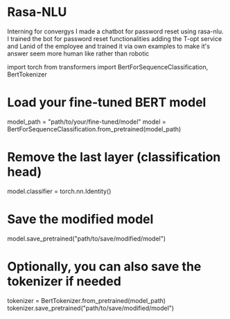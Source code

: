 # Rasa-NLU
Interning for convergys I made a chatbot for password reset using rasa-nlu.
I trained the bot for password reset functionalities adding the T-opt service and Lanid of the employee and trained it via own examples to make it's answer seem more human like rather than robotic


import torch
from transformers import BertForSequenceClassification, BertTokenizer

# Load your fine-tuned BERT model
model_path = "path/to/your/fine-tuned/model"
model = BertForSequenceClassification.from_pretrained(model_path)

# Remove the last layer (classification head)
model.classifier = torch.nn.Identity()

# Save the modified model
model.save_pretrained("path/to/save/modified/model")

# Optionally, you can also save the tokenizer if needed
tokenizer = BertTokenizer.from_pretrained(model_path)
tokenizer.save_pretrained("path/to/save/modified/model")
